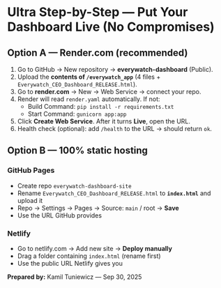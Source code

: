 # Ultra Step-by-Step — Put Your Dashboard Live (No Compromises)

## Option A — Render.com (recommended)

1. Go to GitHub → New repository → **everywatch-dashboard** (Public).
2. Upload the **contents of `/everywatch_app`** (4 files + `Everywatch_CEO_Dashboard_RELEASE.html`).
3. Go to **render.com** → New → Web Service → connect your repo.
4. Render will read `render.yaml` automatically. If not:
   - Build Command: `pip install -r requirements.txt`
   - Start Command: `gunicorn app:app`
5. Click **Create Web Service**. After it turns **Live**, open the URL.
6. Health check (optional): add `/health` to the URL → should return `ok`.

## Option B — 100% static hosting

### GitHub Pages
- Create repo `everywatch-dashboard-site`
- Rename `Everywatch_CEO_Dashboard_RELEASE.html` to **`index.html`** and upload it
- Repo → Settings → Pages → Source: `main` / root → **Save**
- Use the URL GitHub provides

### Netlify
- Go to netlify.com → Add new site → **Deploy manually**
- Drag a folder containing `index.html` (rename first)
- Use the public URL Netlify gives you

**Prepared by:** Kamil Tuniewicz — Sep 30, 2025